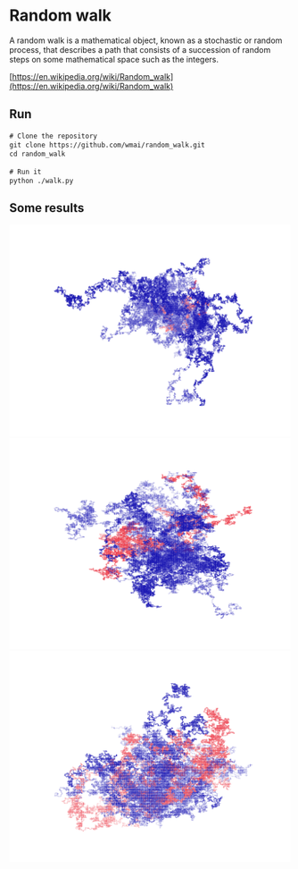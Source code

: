 # Random walk

A random walk is a mathematical object, known as a stochastic or random process, that describes a path that consists of a succession of random steps on some mathematical space such as the integers.

[https://en.wikipedia.org/wiki/Random_walk](https://en.wikipedia.org/wiki/Random_walk)

## Run

``` shell
# Clone the repository
git clone https://github.com/wmai/random_walk.git
cd random_walk

# Run it
python ./walk.py
```

## Some results

![example 1](https://github.com/wmai/random_walk/blob/master/examples/example_152852255389897783766871400726987513471.png)
![example 2](https://github.com/wmai/random_walk/blob/master/examples/example_174644242887850768245718862623330222354.png)
![example 3](https://github.com/wmai/random_walk/blob/master/examples/example_311193331903132022201100372927498381158.png)
